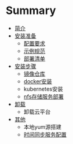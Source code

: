 # Summary

* [简介](README.md)
* [安装准备](an-zhuang-zhun-bei.md)
  * [配置要求](an-zhuang-zhun-bei/pei-zhi-yao-qiu.md)
  * [示例规范](an-zhuang-zhun-bei/shi-li-gui-fan.md)
  * [部署清单](an-zhuang-zhun-bei/bu-shu-qing-dan.md)
* [安装步骤](an-zhuang-bu-zou.md)
  * [镜像仓库](an-zhuang-bu-zou/jing-xiang-cang-ku.md)
  * [docker安装](an-zhuang-bu-zou/dockeran-zhuang.md)
  * kubernetes安装
  * [nfs存储服务部署](an-zhuang-bu-zou/nfsfu-wu-bu-shu.md)
* [卸载](xie-zai.md)
  * 卸载云平台
* [其他](qi-ta.md)
  * 本地yum源搭建
  * [时间同步服务配置](qi-ta/shi-jian-tong-bu-fu-wu-da-jian.md)


